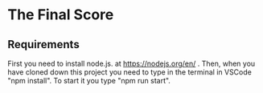 # The Final Score
## Requirements
First you need to install node.js. at https://nodejs.org/en/ .
Then, when you have cloned down this project you need to type in the terminal in VSCode "npm install". To start it you type "npm run start".